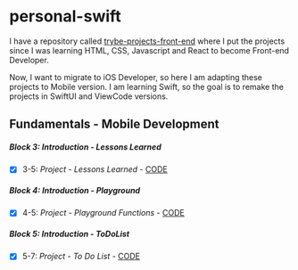 # personal-swift

I have a repository called [trybe-projects-front-end](https://github.com/carolbezerra-dev/trybe-projects-front-end) where I put the projects since I was learning HTML, CSS, Javascript and React to become Front-end Developer.

Now, I want to migrate to iOS Developer, so here I am adapting these projects to Mobile version. I am learning Swift, so the goal is to remake the projects in SwiftUI and ViewCode versions.
  
## Fundamentals - Mobile Development

##### Block 3: Introduction - Lessons Learned

- [x] 3-5: _Project - Lessons Learned_ - [CODE](https://github.com/carolbezerra-dev/personal-swift/tree/main/Lessons-Learned)

##### Block 4: Introduction - Playground

- [x] 4-5: _Project - Playground Functions_ - [CODE](https://github.com/carolbezerra-dev/personal-swift/tree/main/Playground)

##### Block 5: Introduction - ToDoList

- [x] 5-7: _Project - To Do List_ - [CODE](https://github.com/carolbezerra-dev/personal-swift/tree/main/ToDoList)